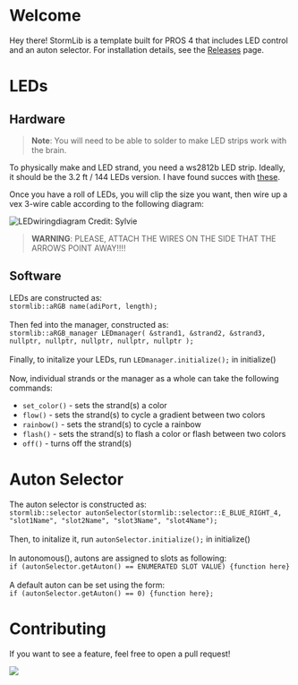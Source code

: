# Welcome
Hey there! StormLib is a template built for PROS 4 that includes LED control and an auton selector. For installation details, see the [Releases](https://github.com/ItzSt0rmz/StormLib/releases) page.

# LEDs

## Hardware
> **Note**: You will need to be able to solder to make LED strips work with the brain.

To physically make and LED strand, you need a ws2812b LED strip. Ideally, it should be the 3.2 ft / 144 LEDs version. I have found succes with [these](https://www.amazon.com/LOAMLIN-WS2812B-Individually-Addressable-Waterproof/dp/B0BDS7NHQM/ref=sr_1_1_sspa?crid=3QMI9YVXRJ2PC&dib=eyJ2IjoiMSJ9.mlyNyKu8sW0HjM47ymHDzEoFGXABafTwodGXpzt9VwI-Lv8LFS2u9yhH3BhA2Iwf570mAY4Ekyexp1H5W5RJWK3aMbZSfJYFwXSIwvYHNLbljmZfGRvuHppLttSrjQ3SZqhybXdSesw3p_CfC1Ew92qXghKaDi4X59g48a-ebQAcGYDuKsucng5k_89eOIewr568RB15qNSmQ6VtADMjS9qBByOqL5m592_0AjCXj5ISq4WEAAtE1Nk9f57PaQEhKthh33rfUSNlL87D0NNGItlc_Pi_Z69DmE6U8X5mavQ.-1wO_W9skZxd1iY8jUoIQ9bATbgxqLLgguVxvFfZndg&dib_tag=se&keywords=ws2812b&qid=1728614690&sprefix=ws%2Caps%2C146&sr=8-1-spons&sp_csd=d2lkZ2V0TmFtZT1zcF9hdGY&th=1).

Once you have a roll of LEDs, you will clip the size you want, then wire up a vex 3-wire cable according to the following diagram:

![LEDwiringdiagram](https://github.com/user-attachments/assets/472b7a1e-f3a8-4127-a1ea-fa88f478a0f2)
Credit: Sylvie

> **WARNING**: PLEASE, ATTACH THE WIRES ON THE SIDE THAT THE ARROWS POINT AWAY!!!!

## Software
LEDs are constructed as: 
<br>
`stormlib::aRGB name(adiPort, length);`
<br>
<br>
Then fed into the manager, constructed as:
<br>
`stormlib::aRGB_manager LEDmanager(
	&strand1,
	&strand2,
	&strand3,
	nullptr,
	nullptr,
	nullptr,
	nullptr,
	nullptr
);`
<br>
<br>
Finally, to initalize your LEDs, run `LEDmanager.initialize();` in initialize()
<br>
<br>
Now, individual strands or the manager as a whole can take the following commands:
<br>
* `set_color()` - sets the strand(s) a color
* `flow()` - sets the strand(s) to cycle a gradient between two colors
* `rainbow()` - sets the strand(s) to cycle a rainbow
* `flash()` - sets the strand(s) to flash a color or flash between two colors
* `off()` - turns off the strand(s)

# Auton Selector
The auton selector is constructed as:
<br>
`stormlib::selector autonSelector(stormlib::selector::E_BLUE_RIGHT_4, "slot1Name", "slot2Name", "slot3Name", "slot4Name");`
<br>
<br>
Then, to initalize it, run `autonSelector.initialize();` in initialize()
<br>
<br>
In autonomous(), autons are assigned to slots as following:
<br>
`if (autonSelector.getAuton() == ENUMERATED SLOT VALUE) {function here}`
<br>
<br>
A default auton can be set using the form:
<br>
`if (autonSelector.getAuton() == 0) {function here};`

# Contributing
If you want to see a feature, feel free to open a pull request!

<img src="https://img.shields.io/github/downloads/ItzSt0rmz/StormLib/total?style=for-the-badge">
